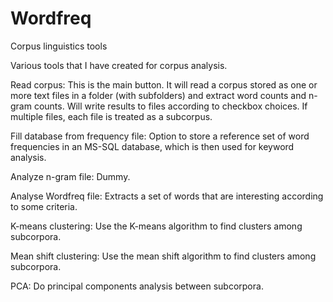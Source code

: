 # Wordfreq
Corpus linguistics tools

Various tools that I have created for corpus analysis. 

Read corpus: This is the main button. It will read a corpus stored as one or more text files in a folder (with subfolders) and extract word counts and n-gram counts. Will write results to files according to checkbox choices. If multiple files, each file is treated as a subcorpus.

Fill database from frequency file: Option to store a reference set of word frequencies in an MS-SQL database, which is then used for keyword analysis.

Analyze n-gram file: Dummy.

Analyse Wordfreq file: Extracts a set of words that are interesting according to some criteria.

K-means clustering: Use the K-means algorithm to find clusters among subcorpora.

Mean shift clustering: Use the mean shift algorithm to find clusters among subcorpora.

PCA: Do principal components analysis between subcorpora.

